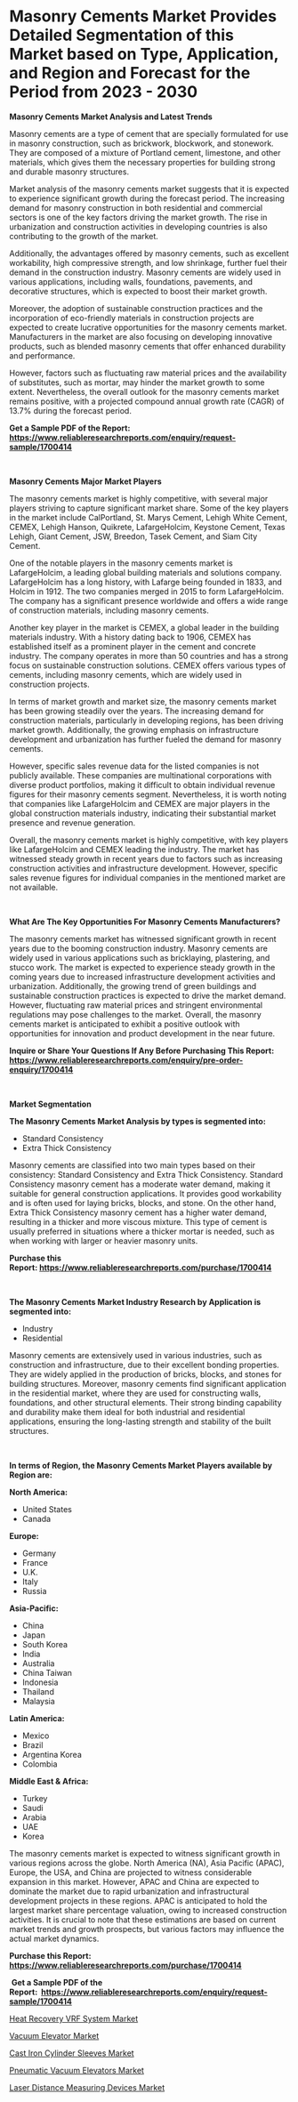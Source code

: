 <p><h1>Masonry Cements Market Provides Detailed Segmentation of this Market based on Type, Application, and Region and Forecast for the Period from 2023 - 2030</h1></p><p><strong>Masonry Cements Market Analysis and Latest Trends</strong></p>
<p><p>Masonry cements are a type of cement that are specially formulated for use in masonry construction, such as brickwork, blockwork, and stonework. They are composed of a mixture of Portland cement, limestone, and other materials, which gives them the necessary properties for building strong and durable masonry structures.</p><p>Market analysis of the masonry cements market suggests that it is expected to experience significant growth during the forecast period. The increasing demand for masonry construction in both residential and commercial sectors is one of the key factors driving the market growth. The rise in urbanization and construction activities in developing countries is also contributing to the growth of the market.</p><p>Additionally, the advantages offered by masonry cements, such as excellent workability, high compressive strength, and low shrinkage, further fuel their demand in the construction industry. Masonry cements are widely used in various applications, including walls, foundations, pavements, and decorative structures, which is expected to boost their market growth.</p><p>Moreover, the adoption of sustainable construction practices and the incorporation of eco-friendly materials in construction projects are expected to create lucrative opportunities for the masonry cements market. Manufacturers in the market are also focusing on developing innovative products, such as blended masonry cements that offer enhanced durability and performance.</p><p>However, factors such as fluctuating raw material prices and the availability of substitutes, such as mortar, may hinder the market growth to some extent. Nevertheless, the overall outlook for the masonry cements market remains positive, with a projected compound annual growth rate (CAGR) of 13.7% during the forecast period.</p></p>
<p><strong>Get a Sample PDF of the Report:&nbsp; <a href="https://www.reliableresearchreports.com/enquiry/request-sample/1700414">https://www.reliableresearchreports.com/enquiry/request-sample/1700414</a></strong></p>
<p>&nbsp;</p>
<p><strong>Masonry Cements Major Market Players</strong></p>
<p><p>The masonry cements market is highly competitive, with several major players striving to capture significant market share. Some of the key players in the market include CalPortland, St. Marys Cement, Lehigh White Cement, CEMEX, Lehigh Hanson, Quikrete, LafargeHolcim, Keystone Cement, Texas Lehigh, Giant Cement, JSW, Breedon, Tasek Cement, and Siam City Cement.</p><p>One of the notable players in the masonry cements market is LafargeHolcim, a leading global building materials and solutions company. LafargeHolcim has a long history, with Lafarge being founded in 1833, and Holcim in 1912. The two companies merged in 2015 to form LafargeHolcim. The company has a significant presence worldwide and offers a wide range of construction materials, including masonry cements.</p><p>Another key player in the market is CEMEX, a global leader in the building materials industry. With a history dating back to 1906, CEMEX has established itself as a prominent player in the cement and concrete industry. The company operates in more than 50 countries and has a strong focus on sustainable construction solutions. CEMEX offers various types of cements, including masonry cements, which are widely used in construction projects.</p><p>In terms of market growth and market size, the masonry cements market has been growing steadily over the years. The increasing demand for construction materials, particularly in developing regions, has been driving market growth. Additionally, the growing emphasis on infrastructure development and urbanization has further fueled the demand for masonry cements.</p><p>However, specific sales revenue data for the listed companies is not publicly available. These companies are multinational corporations with diverse product portfolios, making it difficult to obtain individual revenue figures for their masonry cements segment. Nevertheless, it is worth noting that companies like LafargeHolcim and CEMEX are major players in the global construction materials industry, indicating their substantial market presence and revenue generation.</p><p>Overall, the masonry cements market is highly competitive, with key players like LafargeHolcim and CEMEX leading the industry. The market has witnessed steady growth in recent years due to factors such as increasing construction activities and infrastructure development. However, specific sales revenue figures for individual companies in the mentioned market are not available.</p></p>
<p>&nbsp;</p>
<p><strong>What Are The Key Opportunities For Masonry Cements Manufacturers?</strong></p>
<p><p>The masonry cements market has witnessed significant growth in recent years due to the booming construction industry. Masonry cements are widely used in various applications such as bricklaying, plastering, and stucco work. The market is expected to experience steady growth in the coming years due to increased infrastructure development activities and urbanization. Additionally, the growing trend of green buildings and sustainable construction practices is expected to drive the market demand. However, fluctuating raw material prices and stringent environmental regulations may pose challenges to the market. Overall, the masonry cements market is anticipated to exhibit a positive outlook with opportunities for innovation and product development in the near future.</p></p>
<p><strong>Inquire or Share Your Questions If Any Before Purchasing This Report: <a href="https://www.reliableresearchreports.com/enquiry/pre-order-enquiry/1700414">https://www.reliableresearchreports.com/enquiry/pre-order-enquiry/1700414</a></strong></p>
<p>&nbsp;</p>
<p><strong>Market Segmentation</strong></p>
<p><strong>The Masonry Cements Market Analysis by types is segmented into:</strong></p>
<p><ul><li>Standard Consistency</li><li>Extra Thick Consistency</li></ul></p>
<p><p>Masonry cements are classified into two main types based on their consistency: Standard Consistency and Extra Thick Consistency. Standard Consistency masonry cement has a moderate water demand, making it suitable for general construction applications. It provides good workability and is often used for laying bricks, blocks, and stone. On the other hand, Extra Thick Consistency masonry cement has a higher water demand, resulting in a thicker and more viscous mixture. This type of cement is usually preferred in situations where a thicker mortar is needed, such as when working with larger or heavier masonry units.</p></p>
<p><strong>Purchase this Report:&nbsp;<a href="https://www.reliableresearchreports.com/purchase/1700414">https://www.reliableresearchreports.com/purchase/1700414</a></strong></p>
<p>&nbsp;</p>
<p><strong>The Masonry Cements Market Industry Research by Application is segmented into:</strong></p>
<p><ul><li>Industry</li><li>Residential</li></ul></p>
<p><p>Masonry cements are extensively used in various industries, such as construction and infrastructure, due to their excellent bonding properties. They are widely applied in the production of bricks, blocks, and stones for building structures. Moreover, masonry cements find significant application in the residential market, where they are used for constructing walls, foundations, and other structural elements. Their strong binding capability and durability make them ideal for both industrial and residential applications, ensuring the long-lasting strength and stability of the built structures.</p></p>
<p>&nbsp;</p>
<p><strong>In terms of Region, the Masonry Cements Market Players available by Region are:</strong></p>
<p>
    <p> <strong> North America: </strong>
        <ul>
            <li>United States</li>
            <li>Canada</li>
        </ul>
        </p> 
    <p> <strong> Europe: </strong>
        <ul>
            <li>Germany</li>
            <li>France</li>
            <li>U.K.</li>
            <li>Italy</li>
            <li>Russia</li>
        </ul>
        </p> 
    <p> <strong> Asia-Pacific: </strong>
        <ul>
            <li>China</li>
            <li>Japan</li>
            <li>South Korea</li>
            <li>India</li>
            <li>Australia</li>
            <li>China Taiwan</li>
            <li>Indonesia</li>
            <li>Thailand</li>
            <li>Malaysia</li>
        </ul>
        </p> 
    <p> <strong> Latin America: </strong>
        <ul>
            <li>Mexico</li>
            <li>Brazil</li>
            <li>Argentina Korea</li>
            <li>Colombia</li>
        </ul>
        </p> 
    <p> <strong> Middle East & Africa: </strong>
        <ul>
            <li>Turkey</li>
            <li>Saudi</li>
            <li>Arabia</li>
            <li>UAE</li>
            <li>Korea</li>
        </ul>
    </p>
    </p>
<p><p>The masonry cements market is expected to witness significant growth in various regions across the globe. North America (NA), Asia Pacific (APAC), Europe, the USA, and China are projected to witness considerable expansion in this market. However, APAC and China are expected to dominate the market due to rapid urbanization and infrastructural development projects in these regions. APAC is anticipated to hold the largest market share percentage valuation, owing to increased construction activities. It is crucial to note that these estimations are based on current market trends and growth prospects, but various factors may influence the actual market dynamics.</p></p>
<p><strong>Purchase this Report: <a href="https://www.reliableresearchreports.com/purchase/1700414">https://www.reliableresearchreports.com/purchase/1700414</a></strong></p>
<p>&nbsp;<strong>Get a Sample PDF of the Report:&nbsp;&nbsp;<a href="https://www.reliableresearchreports.com/enquiry/request-sample/1700414">https://www.reliableresearchreports.com/enquiry/request-sample/1700414</a></strong></p>
<p><strong></strong></p>
<p><p><a href="https://medium.com/@zolajenkins1966/heat-recovery-vrf-system-market-size-cagr-trends-2024-2030-1a36fe0088a4">Heat Recovery VRF System Market</a></p><p><a href="https://medium.com/@darianswift1922/vacuum-elevator-market-analysis-and-sze-forecasted-for-period-from-2023-to-2030-82fe6dcfbc89">Vacuum Elevator Market</a></p><p><a href="https://medium.com/@abbieparker1964/cast-iron-cylinder-sleeves-market-the-key-to-successful-business-strategy-forecast-till-2030-1a5fb82978e8">Cast Iron Cylinder Sleeves Market</a></p><p><a href="https://medium.com/@myrtleebert1913/pneumatic-vacuum-elevators-market-focuses-on-market-share-size-and-projected-forecast-till-2030-58fa6bd344b4">Pneumatic Vacuum Elevators Market</a></p><p><a href="https://medium.com/@caylawisoky8698/laser-distance-measuring-devices-market-comprehensive-assessment-by-type-application-and-5dde68d6daf0">Laser Distance Measuring Devices Market</a></p></p>
